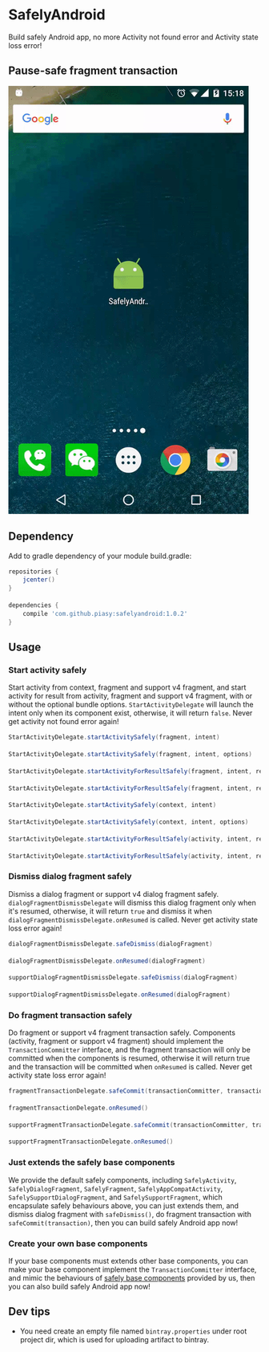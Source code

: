# SafelyAndroid
Build safely Android app, no more Activity not found error and Activity state loss error!

## Pause-safe fragment transaction
![safely-android-demo.gif](art/safely-android-demo.gif)

## Dependency
Add to gradle dependency of your module build.gradle:

```gradle
repositories {
    jcenter()
}

dependencies {
    compile 'com.github.piasy:safelyandroid:1.0.2'
}
```

## Usage

### Start activity safely
Start activity from context, fragment and support v4 fragment, and start activity for result from
activity, fragment and support v4 fragment, with or without the optional bundle options.
`StartActivityDelegate` will launch the intent only when its component exist, otherwise, it will
return `false`. Never get activity not found error again!

```java
StartActivityDelegate.startActivitySafely(fragment, intent)

StartActivityDelegate.startActivitySafely(fragment, intent, options)

StartActivityDelegate.startActivityForResultSafely(fragment, intent, requestCode)

StartActivityDelegate.startActivityForResultSafely(fragment, intent, requestCode, options)

StartActivityDelegate.startActivitySafely(context, intent)

StartActivityDelegate.startActivitySafely(context, intent, options)

StartActivityDelegate.startActivityForResultSafely(activity, intent, requestCode)

StartActivityDelegate.startActivityForResultSafely(activity, intent, requestCode, options)
```

### Dismiss dialog fragment safely
Dismiss a dialog fragment or support v4 dialog fragment safely. `dialogFragmentDismissDelegate`
will dismiss this dialog fragment only when it's resumed, otherwise, it will return `true` and
dismiss it when `dialogFragmentDismissDelegate.onResumed` is called. Never get activity state
loss error again!

```java
dialogFragmentDismissDelegate.safeDismiss(dialogFragment)

dialogFragmentDismissDelegate.onResumed(dialogFragment)

supportDialogFragmentDismissDelegate.safeDismiss(dialogFragment)

supportDialogFragmentDismissDelegate.onResumed(dialogFragment)
```

### Do fragment transaction safely
Do fragment or support v4 fragment transaction safely. Components (activity, fragment or support
v4 fragment) should implement the `TransactionCommitter` interface, and the fragment transaction
will only be committed when the components is resumed, otherwise it will return true and the
transaction will be committed when `onResumed` is called. Never get activity state loss error again!

```java
fragmentTransactionDelegate.safeCommit(transactionCommitter, transaction)

fragmentTransactionDelegate.onResumed()

supportFragmentTransactionDelegate.safeCommit(transactionCommitter, transaction)

supportFragmentTransactionDelegate.onResumed()
```

### Just extends the safely base components
We provide the default safely components, including `SafelyActivity`, `SafelyDialogFragment`,
`SafelyFragment`, `SafelyAppCompatActivity`, `SafelySupportDialogFragment`, and
`SafelySupportFragment`, which encapsulate safely behaviours above, you can just extends them, and
dismiss dialog fragment with `safeDismiss()`, do fragment transaction with
`safeCommit(transaction)`, then you can build safely Android app now!

### Create your own base components
If your base components must extends other base components, you can make your base component
implement the `TransactionCommitter` interface, and mimic the behaviours of
[safely base components](https://github.com/Piasy/SafelyAndroid/tree/master/safelyandroid/src/main/java/com/github/piasy/safelyandroid/component)
provided by us, then you can also build safely Android app now!

## Dev tips
+  You need create an empty file named `bintray.properties` under root project dir, which is used for uploading artifact to bintray.
